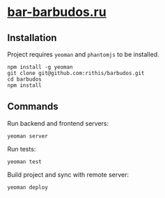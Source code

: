 # [bar-barbudos.ru](http://bar-barbudos.ru)

## Installation

Project requires `yeoman` and `phantomjs` to be installed.

```
npm install -g yeoman
git clone git@github.com:rithis/barbudos.git
cd barbudos
npm install
```

## Commands

Run backend and frontend servers:

```
yeoman server
```

Run tests:

```
yeoman test
```

Build project and sync with remote server:

```
yeoman deploy
```
